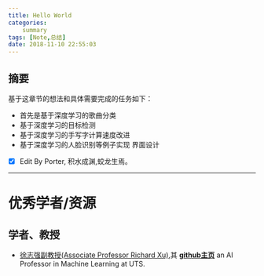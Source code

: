 ```yaml
---
title: Hello World
categories:      
    summary    
tags: [Note,总结]
date: 2018-11-10 22:55:03
---
```


## 摘要
 
 基于这章节的想法和具体需要完成的任务如下：

* 首先是基于深度学习的歌曲分类
* 基于深度学习的目标检测
* 基于深度学习的手写字计算速度改进
* 基于深度学习的人脸识别等例子实现
界面设计

- [x] Edit By Porter, 积水成渊,蛟龙生焉。

<!-- more -->

------------------

# 优秀学者/资源

## 学者、教授

* [徐志强副教授(Associate Professor Richard Xu)](https://www.uts.edu.au/staff/yida.xu),其 **[github主页](https://github.com/roboticcam)**  an AI Professor in Machine Learning at UTS.